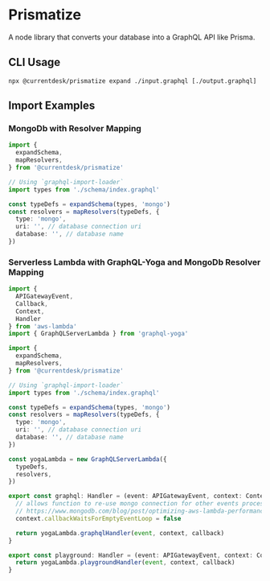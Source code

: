 # Prismatize
A node library that converts your database into a GraphQL API like Prisma.

## CLI Usage
```shell
npx @currentdesk/prismatize expand ./input.graphql [./output.graphql]
```

## Import Examples

### MongoDb with Resolver Mapping
```typescript
import {
  expandSchema,
  mapResolvers,
} from '@currentdesk/prismatize'

// Using `graphql-import-loader`
import types from './schema/index.graphql'

const typeDefs = expandSchema(types, 'mongo')
const resolvers = mapResolvers(typeDefs, {
  type: 'mongo',
  uri: '', // database connection uri
  database: '', // database name
})
```

### Serverless Lambda with GraphQL-Yoga and MongoDb Resolver Mapping
```typescript
import {
  APIGatewayEvent,
  Callback,
  Context,
  Handler
} from 'aws-lambda'
import { GraphQLServerLambda } from 'graphql-yoga'

import {
  expandSchema,
  mapResolvers,
} from '@currentdesk/prismatize'

// Using `graphql-import-loader`
import types from './schema/index.graphql'

const typeDefs = expandSchema(types, 'mongo')
const resolvers = mapResolvers(typeDefs, {
  type: 'mongo',
  uri: '', // database connection uri
  database: '', // database name
})

const yogaLambda = new GraphQLServerLambda({
  typeDefs,
  resolvers,
})

export const graphql: Handler = (event: APIGatewayEvent, context: Context, callback: Callback) => {
  // allows function to re-use mongo connection for other events processed by this instance
  // https://www.mongodb.com/blog/post/optimizing-aws-lambda-performance-with-mongodb-atlas-and-nodejs
  context.callbackWaitsForEmptyEventLoop = false

  return yogaLambda.graphqlHandler(event, context, callback)
}

export const playground: Handler = (event: APIGatewayEvent, context: Context, callback: Callback) => {
  return yogaLambda.playgroundHandler(event, context, callback)
}
```
